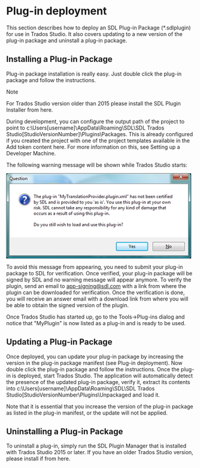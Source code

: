 Plug-in deployment
====

This section describes how to deploy an SDL Plug-in Package (*.sdlplugin) for use in Trados Studio. It also covers updating to a new version of the plug-in package and uninstall a plug-in package.

Installing a Plug-in Package
------
Plug-in package installation is really easy. Just double click the plug-in package and follow the instructions.

>[!Note]
> For Trados Studio version older than 2015 please install the SDL Plugin Installer from here.

During development, you can configure the output path of the project to point to c:\Users\[username]\AppData\Roaming\SDL\SDL Trados Studio\[StudioVersionNumber]\Plugins\Packages. This is already configured if you created the project with one of the project templates available in the Add token content here. For more information on this, see Setting up a Developer Machine.

The following warning message will be shown while Trados Studio starts:

<img style="display:block; " src="images/UnsignedPluginWarning.png" />


To avoid this message from appearing, you need to submit your plug-in package to SDL for verification. Once verified, your plug-in package will be signed by SDL and no warning message will appear anymore. To verify the plugin, send an email to app-signing@sdl.com with a link from where the plugin can be downloaded for verification. Once the verification is done, you will receive an answer email with a download link from where you will be able to obtain the signed version of the plugin.

Once Trados Studio has started up, go to the Tools->Plug-ins dialog and notice that "MyPlugin" is now listed as a plug-in and is ready to be used.

Updating a Plug-in Package
----
Once deployed, you can update your plug-in package by increasing the version in the plug-in package manifest (see Plug-in deployment). Now double click the plug-in package and follow the instructions. Once the plug-in is deployed, start Trados Studio. The application will automatically detect the presence of the updated plug-in package, verify it, extract its contents into c:\Users\[username]\AppData\Roaming\SDL\SDL Trados Studio\[StudioVersionNumber\Plugins\Unpackaged and load it.

Note that it is essential that you increase the version of the plug-in package as listed in the plug-in manifest, or the update will not be applied.

Uninstalling a Plug-in Package
-----
To uninstall a plug-in, simply run the SDL Plugin Manager that is installed with Trados Studio 2015 or later. If you have an older Trados Studio version, please install if from here.